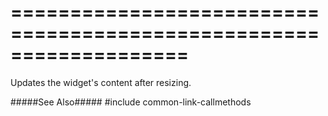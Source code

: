 ===================================================================
===================================================================

<!--shortDescription-->
Updates the widget's content after resizing.
<!--/shortDescription-->

<!--fullDescription-->
#####See Also#####
#include common-link-callmethods
<!--/fullDescription-->